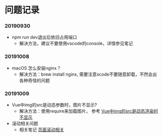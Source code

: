 
# 问题记录

### 20190930
- npm run dev退出后依旧占用端口
  - 解决方法，建议不要使用vscode的console，详情参见笔记
### 20191008
- macOS 怎么安装nginx？
  - 解决方法：brew install nginx, 需要注意xcode不要随意卸载，不然会出各种奇怪的问题
### 20191009
- Vue中img的src是动态参数时，图片不显示?
  - 解决方法：使用require来加载图片， 参考 [Vue中img的src是动态渲染时不显示](https://blog.csdn.net/laishaojiang/article/details/80950995)
- 滚动相关问题
  - 相关笔记 [页面滚动相关](../笔记/页面滚动相关.md)

